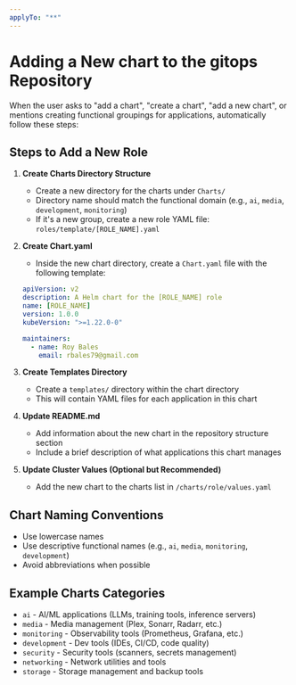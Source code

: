```yaml
---
applyTo: "**"
---
```


# Adding a New chart to the gitops Repository

When the user asks to "add a chart", "create a chart", "add a new chart", or mentions creating functional groupings for applications, automatically follow these steps:

## Steps to Add a New Role

1. **Create Charts Directory Structure**

   - Create a new directory for the charts under `Charts/`
   - Directory name should match the functional domain (e.g., `ai`, `media`, `development`, `monitoring`)
   - If it's a new group, create a new role YAML file: `roles/template/[ROLE_NAME].yaml`

2. **Create Chart.yaml**

   - Inside the new chart directory, create a `Chart.yaml` file with the following template:

   ```yaml
   apiVersion: v2
   description: A Helm chart for the [ROLE_NAME] role
   name: [ROLE_NAME]
   version: 1.0.0
   kubeVersion: ">=1.22.0-0"

   maintainers:
     - name: Roy Bales
       email: rbales79@gmail.com
   ```

3. **Create Templates Directory**

   - Create a `templates/` directory within the chart directory
   - This will contain YAML files for each application in this chart

4. **Update README.md**

   - Add information about the new chart in the repository structure section
   - Include a brief description of what applications this chart manages

5. **Update Cluster Values (Optional but Recommended)**
   - Add the new chart to the charts list in `/charts/role/values.yaml`

## Chart Naming Conventions

- Use lowercase names
- Use descriptive functional names (e.g., `ai`, `media`, `monitoring`, `development`)
- Avoid abbreviations when possible

## Example Charts Categories

- `ai` - AI/ML applications (LLMs, training tools, inference servers)
- `media` - Media management (Plex, Sonarr, Radarr, etc.)
- `monitoring` - Observability tools (Prometheus, Grafana, etc.)
- `development` - Dev tools (IDEs, CI/CD, code quality)
- `security` - Security tools (scanners, secrets management)
- `networking` - Network utilities and tools
- `storage` - Storage management and backup tools
